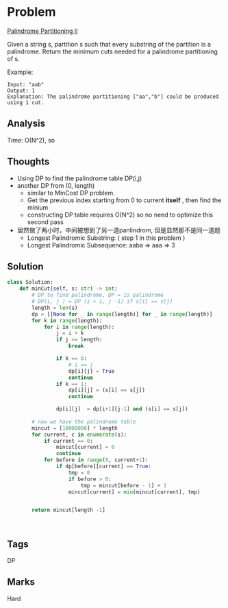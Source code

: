 # Problem
[Palindrome Partitioning II](https://leetcode.com/problems/palindrome-partitioning-ii)

Given a string s, partition s such that every substring of the partition is a palindrome.
Return the minimum cuts needed for a palindrome partitioning of s.

Example:
```
Input: "aab"
Output: 1
Explanation: The palindrome partitioning ["aa","b"] could be produced using 1 cut.
```
## Analysis
Time: O(N^2), so 

## Thoughts
- Using DP to find the palindrome table DP(i,j)
- another DP from (0, length) 
    - similar to MinCost DP problem. 
    - Get the previous index starting from 0 to current **itself** , then find the minium
    - constructing DP table requires O(N^2) so no need to optimize this second pass 
- 居然做了两小时，中间被想到了另一道panlindrom, 但是显然那不是同一道题
    - Longest Palindromic Substring: ( step 1 in this problem )
    - Longest Palindromic Subsequence: aaba => aaa => 3

## Solution
```python
class Solution:
    def minCut(self, s: str) -> int:
        # DP to find palindrome, DP = is palindrome        
        # DP(i, j ) = DP (i + 1, j -1) if s[i] == s[j]
        length = len(s)
        dp = [[None for _ in range(length)] for _ in range(length)]
        for k in range(length):
            for i in range(length):                
                j = i + k
                if j >= length:
                    break

                if k == 0:
                    # i == j
                    dp[i][j] = True
                    continue
                if k == 1:
                    dp[i][j] = (s[i] == s[j])
                    continue                

                dp[i][j]  = dp[i+1][j-1] and (s[i] == s[j])
        
        # now we have the palindrome table 
        mincut = [10000000] * length
        for current, c in enumerate(s):
            if current == 0:
                mincut[current] = 0
                continue
            for before in range(0, current+1):
                if dp[before][current] == True:
                    tmp = 0
                    if before > 0:
                        tmp = mincut[before - 1] + 1
                    mincut[current] = min(mincut[current], tmp)            


        return mincut[length -1]
            



```

## Tags
DP

## Marks
Hard

[comment]: <timestamp:>
